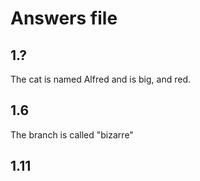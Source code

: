 # Answers file

## 1.?

The cat is named Alfred and is big, and red.  

## 1.6

The branch is called "bizarre"

## 1.11
